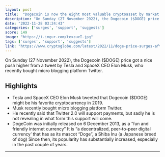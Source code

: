 ```yaml
---
layout: post
title:  "Dogecoin is now the eight most valuable cryptoasset by market cap."
description: "On Sunday (27 November 2022), the Dogecoin ($DOGE) price got a nice push higher from a tweet by Tesla and SpaceX CEO Elon Musk, who recently bought micro blogging platform Twitter."
date: "2022-11-28 03:24:43"
categories: ['surges', 'support', 'suggests']
score: 149
image: "https://i.imgur.com/texzueI.jpg"
tags: ['surges', 'support', 'suggests']
link: "https://www.cryptoglobe.com/latest/2022/11/doge-price-surges-after-elon-musk-suggests-twitter-2-0-will-support-payments/"
---
```


On Sunday (27 November 2022), the Dogecoin ($DOGE) price got a nice push higher from a tweet by Tesla and SpaceX CEO Elon Musk, who recently bought micro blogging platform Twitter.

## Highlights

- Tesla and SpaceX CEO Elon Musk tweeted that Dogecoin ($DOGE) might be his favorite cryptocurrency in 2019.
- Musk recently bought micro blogging platform Twitter.
- He recently said that Twitter 2.0 will support payments, but sadly he is not revealing in what form this support will come.
- DogeCoin was initially released on 6 December 2013, as a “fun and friendly internet currency” It is “a decentralized, peer-to-peer digital currency’ that has as its mascot “Doge”, a Shiba Inu (a Japanese breed of dog) Since then, its popularity has substantially increased, especially in the past couple of years.

---
